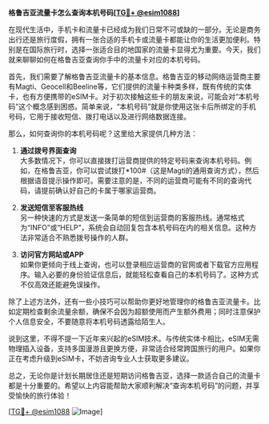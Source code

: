 **格鲁吉亚流量卡怎么查询本机号码[[TG💪+ @esim1088](https://t.me/s/esim1088)]**

在现代生活中，手机卡和流量卡已经成为我们日常不可或缺的一部分。无论是商务出行还是旅行度假，拥有一张合适的手机卡或流量卡都能让你的生活更加便利。特别是在国际旅行时，选择一张适合目的地国家的流量卡显得尤为重要。今天，我们就来聊聊如何在格鲁吉亚查询你手中的流量卡对应的本机号码。

首先，我们需要了解格鲁吉亚流量卡的基本信息。格鲁吉亚的移动网络运营商主要有Magti、Geocell和Beeline等，它们提供的流量卡种类多样，既有传统的实体卡，也有方便携带的eSIM卡。对于初次接触这些卡的朋友来说，可能会对“本机号码”这个概念感到困惑。简单来说，“本机号码”就是你使用这张卡后所绑定的手机号码，它用于接收短信、拨打电话以及进行网络数据连接。

那么，如何查询你的本机号码呢？这里给大家提供几种方法：

1. **通过拨号界面查询**  
   大多数情况下，你可以直接拨打运营商提供的特定号码来查询本机号码。例如，在格鲁吉亚，你可以尝试拨打*100#（这是Magti的通用查询方式），然后根据语音提示操作即可。需要注意的是，不同的运营商可能有不同的查询代码，请提前确认好自己的卡属于哪家运营商。

2. **发送短信至客服热线**  
   另一种快速的方式是发送一条简单的短信到运营商的客服热线。通常格式为“INFO”或“HELP”，系统会自动回复包含本机号码在内的相关信息。这种方法非常适合不熟悉拨号操作的人群。

3. **访问官方网站或APP**  
   如果你更倾向于线上查询，也可以登录相应运营商的官网或者下载官方应用程序。输入必要的身份验证信息后，就能轻松查看自己的本机号码了。这种方式不仅高效还能避免误操作。

除了上述方法外，还有一些小技巧可以帮助你更好地管理你的格鲁吉亚流量卡。比如定期检查剩余流量余额，确保不会因为超额使用而产生额外费用；同时注意保护个人信息安全，不要随意将本机号码透露给陌生人。

说到这里，不得不提一下近年来兴起的eSIM技术。与传统实体卡相比，eSIM无需物理插入设备，支持多国漫游且更换方便，非常适合经常跨国旅行的用户。如果你正在考虑升级到eSIM卡，不妨咨询专业人士获取更多建议。

总之，无论你是计划长期居住还是短期访问格鲁吉亚，选择一款适合自己的流量卡都是十分重要的。希望以上内容能帮助大家顺利解决“查询本机号码”的问题，并享受愉快的旅行体验！

[[TG💪+ @esim1088](https://t.me/s/esim1088) ![Image](https://i.postimg.cc/4NQfJmqS/Snipaste-2025-05-13-00-14-12.png)]